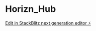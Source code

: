 # Horizn_Hub

[Edit in StackBlitz next generation editor ⚡️](https://stackblitz.com/~/github.com/MaasLion/Horizn_Hub)